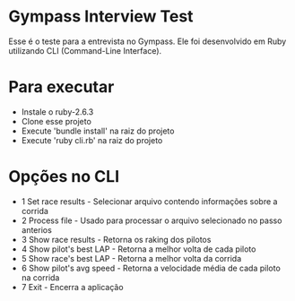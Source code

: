 # Gympass Interview Test

Esse é o teste para a entrevista no Gympass. Ele foi desenvolvido em Ruby utilizando CLI (Command-Line Interface).


# Para executar
- Instale o ruby-2.6.3
- Clone esse projeto
- Execute 'bundle install' na raiz do projeto
- Execute 'ruby cli.rb' na raiz do projeto


# Opções no CLI
- 1 Set race results - Selecionar arquivo contendo informações sobre a corrida
- 2 Process file - Usado para processar o arquivo selecionado no passo anterios
- 3 Show race results - Retorna os raking dos pilotos 
- 4 Show pilot's best LAP - Retorna a melhor volta de cada piloto 
- 5 Show race's best LAP - Retorna a melhor volta da corrida 
- 6 Show pilot's avg speed - Retorna a velocidade média de cada piloto na corrida 
- 7 Exit - Encerra a aplicação
